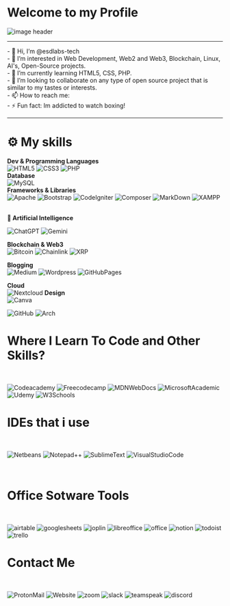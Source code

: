 <h1>Welcome to my Profile</h1>
<img alt="image header" src="https://i.imgur.com/HdnDEiZ.png"/> 
<hr>
- 👋 Hi, I’m @esdlabs-tech
<br>
- 👀 I’m interested in Web Development, Web2 and Web3, Blockchain, Linux, AI's, Open-Source projects.
<br>
- 🌱 I’m currently learning HTML5, CSS, PHP.
<br>
- 💞️ I’m looking to collaborate on any type of open source project that is similar to my tastes or interests.
<br>
- 📫 How to reach me:
<br>
- ⚡ Fun fact: Im addicted to watch boxing!


<hr>
<h1> ⚙️ My skills </h1>

<strong>Dev & Programming Languages</strong> <br>
![HTML5](https://img.shields.io/badge/html5%20-%23E34F26.svg?&style=for-the-badge&logo=html5&logoColor=white)
![CSS3](https://img.shields.io/badge/css3%20-%231572B6.svg?&style=for-the-badge&logo=css3&logoColor=white)
![PHP](https://img.shields.io/badge/PHP-777BB4?style=for-the-badge&logo=php&logoColor=white)
<br>
<strong>Database</strong> <br>
![MySQL](https://img.shields.io/badge/mysql-%2300f.svg?&style=for-the-badge&logo=mysql&logoColor=white&color=3280ad)
<br>
<strong>Frameworks & Libraries</strong> <br>
![Apache](https://img.shields.io/badge/Apache-D22128?style=for-the-badge&logo=Apache&logoColor=white)
![Bootstrap](https://img.shields.io/badge/Bootstrap-563D7C?style=for-the-badge&logo=bootstrap&logoColor=white)
![CodeIgniter](https://img.shields.io/badge/Codeigniter-EF4223?style=for-the-badge&logo=codeigniter&logoColor=white)
![Composer](https://img.shields.io/badge/Composer-885630?style=for-the-badge&logo=Composer&logoColor=white)
![MarkDown](https://img.shields.io/badge/Markdown-000000?style=for-the-badge&logo=markdown&logoColor=white)
![XAMPP](	https://img.shields.io/badge/Xampp-F37623?style=for-the-badge&logo=xampp&logoColor=white)

<br>
<strong>🤖 Artificial Intelligence</strong> <br>

![ChatGPT](https://img.shields.io/badge/ChatGPT-74aa9c?style=for-the-badge&logo=openai&logoColor=white)
![Gemini](https://img.shields.io/badge/Gemini-8E75B2?style=for-the-badge&logo=googlebard&logoColor=fff)
<br>

<strong>Blockchain & Web3</strong><br>
![Bitcoin](https://img.shields.io/badge/Bitcoin-F7931A?logo=bitcoin&logoColor=fff&style=for-the-badge)
![Chainlink](https://img.shields.io/badge/chainlink-375BD2?style=for-the-badge&logo=chainlink&logoColor=white)
![XRP](https://img.shields.io/badge/Xrp-black?style=for-the-badge&logo=xrp&logoColor=white)
<br>

<strong>Blogging</strong><br>
![Medium](https://img.shields.io/badge/Medium-12100E?style=for-the-badge&logo=medium&logoColor=white)
![Wordpress](https://img.shields.io/badge/Wordpress-21759B?style=for-the-badge&logo=wordpress&logoColor=white)
![GitHubPages](https://img.shields.io/badge/GitHub%20Pages-222222?style=for-the-badge&logo=GitHub%20Pages&logoColor=white)
<br>

<strong>Cloud</strong><br>
![Nextcloud](https://img.shields.io/badge/Nextcloud-0082C9?style=for-the-badge&logo=Nextcloud&logoColor=white)
<strong>Design</strong><br>
![Canva](https://img.shields.io/badge/Canva-%2300C4CC.svg?&style=for-the-badge&logo=Canva&logoColor=white)


![GitHub](https://img.shields.io/badge/github%20-%23121011.svg?&style=for-the-badge&logo=github&logoColor=white&color=283238)
![Arch](https://img.shields.io/badge/Arch%20Linux-0B2541?style=for-the-badge&logo=arch-linux&logoColor=white)
<br>

<h1>Where I Learn To Code and Other Skills?</h1><br>

![Codeacademy](https://img.shields.io/badge/Codecademy-FFF0E5?style=for-the-badge&logo=codecademy&logoColor=303347)
![Freecodecamp](https://img.shields.io/badge/freecodecamp-27273D?style=for-the-badge&logo=freecodecamp&logoColor=white)
![MDNWebDocs](https://img.shields.io/badge/MDN_Web_Docs-black?style=for-the-badge&logo=mdnwebdocs&logoColor=white)
![MicrosoftAcademic](https://img.shields.io/badge/Microsoft%20Academic-2D9FD9?style=for-the-badge&logo=Microsoft%20Academic&logoColor=white)
![Udemy](https://img.shields.io/badge/Udemy-EC5252?style=for-the-badge&logo=Udemy&logoColor=white)
![W3Schools](https://img.shields.io/badge/W3Schools-04AA6D?style=for-the-badge&logo=W3Schools&logoColor=white)
<br>

<h1>IDEs that i use</h1><br>

![Netbeans](https://img.shields.io/badge/apache%20netbeans-1B6AC6?style=for-the-badge&logo=apache%20netbeans%20IDE&logoColor=white)
![Notepad++](https://img.shields.io/badge/Notepad++-90E59A.svg?style=for-the-badge&logo=notepad%2B%2B&logoColor=black)
![SublimeText](https://img.shields.io/badge/sublime_text-%23575757.svg?&style=for-the-badge&logo=sublime-text&logoColor=important)
![VisualStudioCode](https://img.shields.io/badge/VSCode-0078D4?style=for-the-badge&logo=visual%20studio%20code&logoColor=white)

<br>

<h1>Office Sotware Tools</h1><br>

![airtable](https://img.shields.io/badge/Airtable-18BFFF?style=for-the-badge&logo=Airtable&logoColor=white)
![googlesheets](https://img.shields.io/badge/Google%20Sheets-34A853?style=for-the-badge&logo=google-sheets&logoColor=white)
![joplin](https://img.shields.io/badge/Joplin-1071D3?style=for-the-badge&logo=joplin&logoColor=white)
![libreoffice](https://img.shields.io/badge/LibreOffice-18A303?style=for-the-badge&logo=LibreOffice&logoColor=white)
![office](https://img.shields.io/badge/Microsoft_Office-D83B01?style=for-the-badge&logo=microsoft-office&logoColor=white)
![notion](https://img.shields.io/badge/Notion-000000?style=for-the-badge&logo=notion&logoColor=white)
![todoist](https://img.shields.io/badge/Todoist-E44332?style=for-the-badge&logo=todoist&logoColor=white)
![trello](https://img.shields.io/badge/Trello-0052CC?style=for-the-badge&logo=trello&logoColor=white)


<h1></h1>

<h1>Contact Me</h1><br>

![ProtonMail](https://img.shields.io/badge/ProtonMail-8B89CC?style=for-the-badge&logo=protonmail&logoColor=white)
![Website](https://img.shields.io/badge/website-000000?style=for-the-badge&logo=About.me&logoColor=white)
![zoom](https://img.shields.io/badge/Zoom-2D8CFF?style=for-the-badge&logo=zoom&logoColor=white)
![slack](https://img.shields.io/badge/Slack-4A154B?style=for-the-badge&logo=slack&logoColor=white)
![teamspeak](https://img.shields.io/badge/TeamSpeak-2580C3?style=for-the-badge&logo=teamspeak&logoColor=white)
![discord](https://img.shields.io/badge/Discord-5865F2?style=for-the-badge&logo=discord&logoColor=white)

<!---
EduardoSLDev/EduardoSLDev is a ✨ special ✨ repository because its `README.md` (this file) appears on your GitHub profile.
You can click the Preview link to take a look at your changes.
--->
